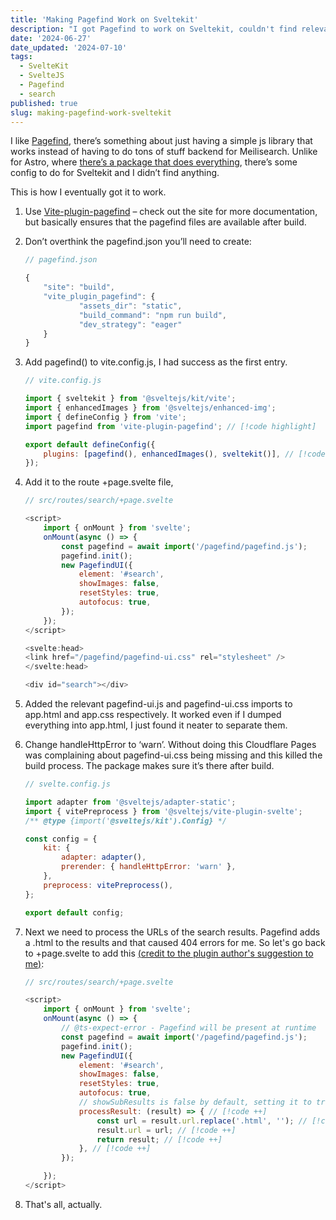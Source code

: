 ```yaml
---
title: 'Making Pagefind Work on Sveltekit'
description: "I got Pagefind to work on Sveltekit, couldn't find relevant guides, so I wrote this."
date: '2024-06-27'
date_updated: '2024-07-10'
tags:
  - SvelteKit
  - SvelteJS
  - Pagefind
  - search
published: true
slug: making-pagefind-work-sveltekit
---
```


I like [Pagefind](https://pagefind.app/docs/ui-usage/), there’s something about just having a simple js library that works instead of having to do tons of stuff backend for Meilisearch. Unlike for Astro, where [there’s a package that does everything](https://github.com/shishkin/astro-pagefind), there’s some config to do for Sveltekit and I didn’t find anything.

This is how I eventually got it to work.

1.  Use [Vite-plugin-pagefind](https://github.com/Hugos68/vite-plugin-pagefind) – check out the site for more documentation, but basically ensures that the pagefind files are available after build.

2.  Don’t overthink the pagefind.json you’ll need to create:

    ```js
    // pagefind.json

    {
        "site": "build",
        "vite_plugin_pagefind": {
                "assets_dir": "static",
                "build_command": "npm run build",
                "dev_strategy": "eager"
        }
    }
    ```

3.  Add pagefind() to vite.config.js, I had success as the first entry.

    ```js
    // vite.config.js

    import { sveltekit } from '@sveltejs/kit/vite';
    import { enhancedImages } from '@sveltejs/enhanced-img';
    import { defineConfig } from 'vite';
    import pagefind from 'vite-plugin-pagefind'; // [!code highlight]

    export default defineConfig({
    	plugins: [pagefind(), enhancedImages(), sveltekit()], // [!code highlight]
    });
    ```

4.  Add it to the route +page.svelte file,

    ```js
    // src/routes/search/+page.svelte

    <script>
        import { onMount } from 'svelte';
        onMount(async () => {
            const pagefind = await import('/pagefind/pagefind.js');
            pagefind.init();
            new PagefindUI({
                element: '#search',
                showImages: false,
                resetStyles: true,
                autofocus: true,
            });
        });
    </script>

    <svelte:head>
    <link href="/pagefind/pagefind-ui.css" rel="stylesheet" />
    </svelte:head>

    <div id="search"></div>
    ```

5.  Added the relevant pagefind-ui.js and pagefind-ui.css imports to app.html and app.css respectively. It worked even if I dumped everything into app.html, I just found it neater to separate them.

6.  Change handleHttpError to ‘warn’. Without doing this Cloudflare Pages was complaining about pagefind-ui.css being missing and this killed the build process. The package makes sure it’s there after build.

    ```js
    // svelte.config.js

    import adapter from '@sveltejs/adapter-static';
    import { vitePreprocess } from '@sveltejs/vite-plugin-svelte';
    /** @type {import('@sveltejs/kit').Config} */

    const config = {
    	kit: {
    		adapter: adapter(),
    		prerender: { handleHttpError: 'warn' },
    	},
    	preprocess: vitePreprocess(),
    };

    export default config;
    ```

7.  Next we need to process the URLs of the search results. Pagefind adds a .html to the results and that caused 404 errors for me. So let's go back to +page.svelte to add this [(credit to the plugin author's suggestion to me)]():

    ```js
    // src/routes/search/+page.svelte

    <script>
        import { onMount } from 'svelte';
        onMount(async () => {
            // @ts-expect-error - Pagefind will be present at runtime
            const pagefind = await import('/pagefind/pagefind.js');
            pagefind.init();
            new PagefindUI({
                element: '#search',
                showImages: false,
                resetStyles: true,
                autofocus: true,
                // showSubResults is false by default, setting it to true causes duplicate results
                processResult: (result) => { // [!code ++]
                    const url = result.url.replace('.html', ''); // [!code ++]
                    result.url = url; // [!code ++]
                    return result; // [!code ++]
                }, // [!code ++]
            });

        });
    </script>
    ```

8.  That's all, actually.
